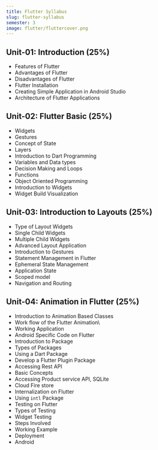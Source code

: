 ```yaml
---
title: Flutter Syllabus
slug: flutter-syllabus
semester: 3
image: flutter/fluttercover.png
---
```


## Unit-01: Introduction (25%)

- Features of Flutter
- Advantages of Flutter
- Disadvantages of Flutter
- Flutter Installation
- Creating Simple Application in Android Studio
- Architecture of Flutter Applications

## Unit-02: Flutter Basic (25%)

- Widgets
- Gestures
- Concept of State
- Layers
- Introduction to Dart Programming
- Variables and Data types
- Decision Making and Loops
- Functions
- Object Oriented Programming
- Introduction to Widgets
- Widget Build Visualization

## Unit-03: Introduction to Layouts (25%)

- Type of Layout Widgets
- Single Child Widgets
- Multiple Child Widgets
- Advanced Layout Application
- Introduction to Gestures
- Statement Management in Flutter
- Ephemeral State Management
- Application State
- Scoped model
- Navigation and Routing

## Unit-04: Animation in Flutter (25%)

- Introduction to Animation Based Classes
- Work flow of the Flutter Animation\
- Working Application
- Android Specific Code on Flutter
- Introduction to Package
- Types of Packages
- Using a Dart Package
- Develop a Flutter Plugin Package
- Accessing Rest API
- Basic Concepts
- Accessing Product service API, SQLite
- Cloud Fire store
- Internalization on Flutter
- Using `intl` Package
- Testing on Flutter
- Types of Testing
- Widget Testing
- Steps Involved
- Working Example
- Deployment
- Android
